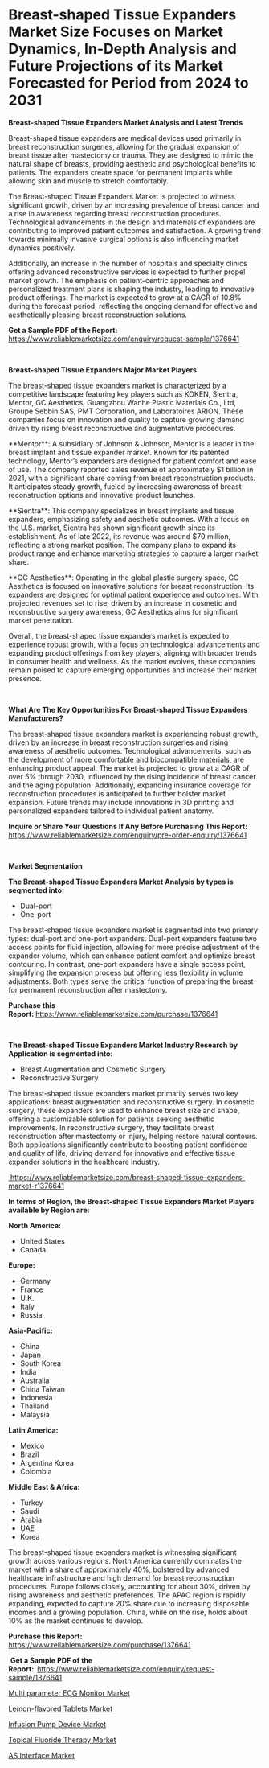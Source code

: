 <p><h1>Breast-shaped Tissue Expanders Market Size Focuses on Market Dynamics, In-Depth Analysis and Future Projections of its Market Forecasted for Period from 2024 to 2031</h1></p><p><strong>Breast-shaped Tissue Expanders Market Analysis and Latest Trends</strong></p>
<p><p>Breast-shaped tissue expanders are medical devices used primarily in breast reconstruction surgeries, allowing for the gradual expansion of breast tissue after mastectomy or trauma. They are designed to mimic the natural shape of breasts, providing aesthetic and psychological benefits to patients. The expanders create space for permanent implants while allowing skin and muscle to stretch comfortably.</p><p>The Breast-shaped Tissue Expanders Market is projected to witness significant growth, driven by an increasing prevalence of breast cancer and a rise in awareness regarding breast reconstruction procedures. Technological advancements in the design and materials of expanders are contributing to improved patient outcomes and satisfaction. A growing trend towards minimally invasive surgical options is also influencing market dynamics positively.</p><p>Additionally, an increase in the number of hospitals and specialty clinics offering advanced reconstructive services is expected to further propel market growth. The emphasis on patient-centric approaches and personalized treatment plans is shaping the industry, leading to innovative product offerings. The market is expected to grow at a CAGR of 10.8% during the forecast period, reflecting the ongoing demand for effective and aesthetically pleasing breast reconstruction solutions.</p></p>
<p><strong>Get a Sample PDF of the Report:&nbsp;</strong> <a href="https://www.reliablemarketsize.com/enquiry/request-sample/1376641?utm_campaign=1261&utm_medium=2&utm_source=Github&utm_content=ia&utm_term=23102024&utm_id=breast-shaped-tissue-expanders">https://www.reliablemarketsize.com/enquiry/request-sample/1376641</a></p>
<p>&nbsp;</p>
<p><strong>Breast-shaped Tissue Expanders Major Market Players</strong></p>
<p><p>The breast-shaped tissue expanders market is characterized by a competitive landscape featuring key players such as KOKEN, Sientra, Mentor, GC Aesthetics, Guangzhou Wanhe Plastic Materials Co., Ltd, Groupe Sebbin SAS, PMT Corporation, and Laboratoires ARION. These companies focus on innovation and quality to capture growing demand driven by rising breast reconstructive and augmentative procedures.</p><p>**Mentor**: A subsidiary of Johnson & Johnson, Mentor is a leader in the breast implant and tissue expander market. Known for its patented technology, Mentor’s expanders are designed for patient comfort and ease of use. The company reported sales revenue of approximately $1 billion in 2021, with a significant share coming from breast reconstruction products. It anticipates steady growth, fueled by increasing awareness of breast reconstruction options and innovative product launches.</p><p>**Sientra**: This company specializes in breast implants and tissue expanders, emphasizing safety and aesthetic outcomes. With a focus on the U.S. market, Sientra has shown significant growth since its establishment. As of late 2022, its revenue was around $70 million, reflecting a strong market position. The company plans to expand its product range and enhance marketing strategies to capture a larger market share.</p><p>**GC Aesthetics**: Operating in the global plastic surgery space, GC Aesthetics is focused on innovative solutions for breast reconstruction. Its expanders are designed for optimal patient experience and outcomes. With projected revenues set to rise, driven by an increase in cosmetic and reconstructive surgery awareness, GC Aesthetics aims for significant market penetration.</p><p>Overall, the breast-shaped tissue expanders market is expected to experience robust growth, with a focus on technological advancements and expanding product offerings from key players, aligning with broader trends in consumer health and wellness. As the market evolves, these companies remain poised to capture emerging opportunities and increase their market presence.</p></p>
<p>&nbsp;</p>
<p><strong>What Are The Key Opportunities For Breast-shaped Tissue Expanders Manufacturers?</strong></p>
<p><p>The breast-shaped tissue expanders market is experiencing robust growth, driven by an increase in breast reconstruction surgeries and rising awareness of aesthetic outcomes. Technological advancements, such as the development of more comfortable and biocompatible materials, are enhancing product appeal. The market is projected to grow at a CAGR of over 5% through 2030, influenced by the rising incidence of breast cancer and the aging population. Additionally, expanding insurance coverage for reconstruction procedures is anticipated to further bolster market expansion. Future trends may include innovations in 3D printing and personalized expanders tailored to individual patient anatomy.</p></p>
<p><strong>Inquire or Share Your Questions If Any Before Purchasing This Report:</strong> <a href="https://www.reliablemarketsize.com/enquiry/pre-order-enquiry/1376641?utm_campaign=1261&utm_medium=2&utm_source=Github&utm_content=ia&utm_term=23102024&utm_id=breast-shaped-tissue-expanders">https://www.reliablemarketsize.com/enquiry/pre-order-enquiry/1376641</a></p>
<p>&nbsp;</p>
<p><strong>Market Segmentation</strong></p>
<p><strong>The Breast-shaped Tissue Expanders Market Analysis by types is segmented into:</strong></p>
<p><ul><li>Dual-port</li><li>One-port</li></ul></p>
<p><p>The breast-shaped tissue expanders market is segmented into two primary types: dual-port and one-port expanders. Dual-port expanders feature two access points for fluid injection, allowing for more precise adjustment of the expander volume, which can enhance patient comfort and optimize breast contouring. In contrast, one-port expanders have a single access point, simplifying the expansion process but offering less flexibility in volume adjustments. Both types serve the critical function of preparing the breast for permanent reconstruction after mastectomy.</p></p>
<p><strong>Purchase this Report:&nbsp;</strong><a href="https://www.reliablemarketsize.com/purchase/1376641?utm_campaign=1261&utm_medium=2&utm_source=Github&utm_content=ia&utm_term=23102024&utm_id=breast-shaped-tissue-expanders">https://www.reliablemarketsize.com/purchase/1376641</a></p>
<p>&nbsp;</p>
<p><strong>The Breast-shaped Tissue Expanders Market Industry Research by Application is segmented into:</strong></p>
<p><ul><li>Breast Augmentation and Cosmetic Surgery</li><li>Reconstructive Surgery</li></ul></p>
<p><p>The breast-shaped tissue expanders market primarily serves two key applications: breast augmentation and reconstructive surgery. In cosmetic surgery, these expanders are used to enhance breast size and shape, offering a customizable solution for patients seeking aesthetic improvements. In reconstructive surgery, they facilitate breast reconstruction after mastectomy or injury, helping restore natural contours. Both applications significantly contribute to boosting patient confidence and quality of life, driving demand for innovative and effective tissue expander solutions in the healthcare industry.</p></p>
<p><a href="https://www.reliablemarketsize.com/breast-shaped-tissue-expanders-market-r1376641?utm_campaign=1261&utm_medium=2&utm_source=Github&utm_content=ia&utm_term=23102024&utm_id=breast-shaped-tissue-expanders">&nbsp;https://www.reliablemarketsize.com/breast-shaped-tissue-expanders-market-r1376641</a></p>
<p><strong>In terms of Region, the Breast-shaped Tissue Expanders Market Players available by Region are:</strong></p>
<p>
    <p> <strong> North America: </strong>
        <ul>
            <li>United States</li>
            <li>Canada</li>
        </ul>
        </p> 
    <p> <strong> Europe: </strong>
        <ul>
            <li>Germany</li>
            <li>France</li>
            <li>U.K.</li>
            <li>Italy</li>
            <li>Russia</li>
        </ul>
        </p> 
    <p> <strong> Asia-Pacific: </strong>
        <ul>
            <li>China</li>
            <li>Japan</li>
            <li>South Korea</li>
            <li>India</li>
            <li>Australia</li>
            <li>China Taiwan</li>
            <li>Indonesia</li>
            <li>Thailand</li>
            <li>Malaysia</li>
        </ul>
        </p> 
    <p> <strong> Latin America: </strong>
        <ul>
            <li>Mexico</li>
            <li>Brazil</li>
            <li>Argentina Korea</li>
            <li>Colombia</li>
        </ul>
        </p> 
    <p> <strong> Middle East & Africa: </strong>
        <ul>
            <li>Turkey</li>
            <li>Saudi</li>
            <li>Arabia</li>
            <li>UAE</li>
            <li>Korea</li>
        </ul>
    </p>
    </p>
<p><p>The breast-shaped tissue expanders market is witnessing significant growth across various regions. North America currently dominates the market with a share of approximately 40%, bolstered by advanced healthcare infrastructure and high demand for breast reconstruction procedures. Europe follows closely, accounting for about 30%, driven by rising awareness and aesthetic preferences. The APAC region is rapidly expanding, expected to capture 20% share due to increasing disposable incomes and a growing population. China, while on the rise, holds about 10% as the market continues to develop.</p></p>
<p><strong>Purchase this Report: </strong><a href="https://www.reliablemarketsize.com/purchase/1376641?utm_campaign=1261&utm_medium=2&utm_source=Github&utm_content=ia&utm_term=23102024&utm_id=breast-shaped-tissue-expanders">https://www.reliablemarketsize.com/purchase/1376641</a></p>
<p>&nbsp;<strong>Get a Sample PDF of the Report:&nbsp;&nbsp;</strong><a href="https://www.reliablemarketsize.com/enquiry/request-sample/1376641?utm_campaign=1261&utm_medium=2&utm_source=Github&utm_content=ia&utm_term=23102024&utm_id=breast-shaped-tissue-expanders">https://www.reliablemarketsize.com/enquiry/request-sample/1376641</a></p>
<p><strong></strong></p>
<p><p><a href="https://www.linkedin.com/pulse/global-multi-parameter-ecg-monitor-market-comprehensive-wbwee?utm_campaign=1261&utm_medium=2&utm_source=Github&utm_content=ia&utm_term=23102024&utm_id=breast-shaped-tissue-expanders">Multi parameter ECG Monitor Market</a></p><p><a href="https://github.com/pizolina/Market-Research-Report-List-6/blob/main/lemon-flavored-tablets-market.md?utm_campaign=1261&utm_medium=2&utm_source=Github&utm_content=ia&utm_term=23102024&utm_id=breast-shaped-tissue-expanders">Lemon-flavored Tablets Market</a></p><p><a href="https://www.linkedin.com/pulse/global-infusion-pump-device-market-comprehensive-analysis-pctze?utm_campaign=1261&utm_medium=2&utm_source=Github&utm_content=ia&utm_term=23102024&utm_id=breast-shaped-tissue-expanders">Infusion Pump Device Market</a></p><p><a href="https://www.linkedin.com/pulse/topical-fluoride-therapy-market-outlook-forecast-from-2024-2031-i8otc?utm_campaign=1261&utm_medium=2&utm_source=Github&utm_content=ia&utm_term=23102024&utm_id=breast-shaped-tissue-expanders">Topical Fluoride Therapy Market</a></p><p><a href="https://www.linkedin.com/pulse/interface-market-global-insights-regional-analysis-2024--gveae?utm_campaign=1261&utm_medium=2&utm_source=Github&utm_content=ia&utm_term=23102024&utm_id=breast-shaped-tissue-expanders">AS Interface Market</a></p></p>